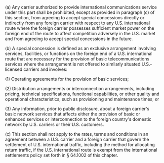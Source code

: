 (a) Any carrier authorized to provide international communications service under this part shall be prohibited, except as provided in paragraph (c) of this section, from agreeing to accept special concessions directly or indirectly from any foreign carrier with respect to any U.S. international route where the foreign carrier possesses sufficient market power on the foreign end of the route to affect competition adversely in the U.S. market and from agreeing to accept special concessions in the future.
                                    

(b) A special concession is defined as an exclusive arrangement involving services, facilities, or functions on the foreign end of a U.S. international route that are necessary for the provision of basic telecommunications services where the arrangement is not offered to similarly situated U.S.-licensed carriers and involves:

(1) Operating agreements for the provision of basic services;

(2) Distribution arrangements or interconnection arrangements, including pricing, technical specifications, functional capabilities, or other quality and operational characteristics, such as provisioning and maintenance times; or

(3) Any information, prior to public disclosure, about a foreign carrier's basic network services that affects either the provision of basic or enhanced services or interconnection to the foreign country's domestic network by U.S. carriers or their U.S. customers.

(c) This section shall not apply to the rates, terms and conditions in an agreement between a U.S. carrier and a foreign carrier that govern the settlement of U.S. international traffic, including the method for allocating return traffic, if the U.S. international route is exempt from the international settlements policy set forth in § 64.1002 of this chapter.
                                    

